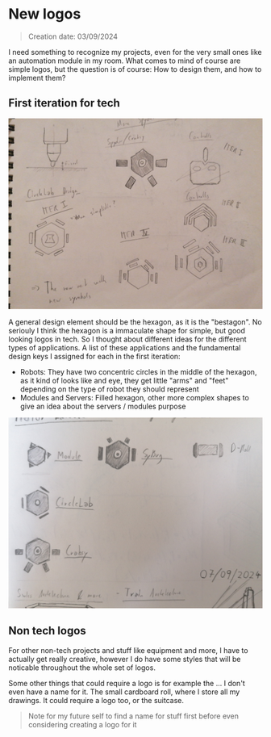 # New logos

> Creation date: 03/09/2024

I need something to recognize my projects, even for the very small ones like an automation module in my room. What comes to mind of course are simple logos, but the question is of course: How to design them, and how to implement them?

## First iteration for tech

![First concept art](./concept/logos_concept_art_1.jpg)

A general design element should be the hexagon, as it is the "bestagon". No seriouly I think the hexagon is a immaculate shape for simple, but good looking logos in tech. So I thought about different ideas for the different types of applications. A list of these applications and the fundamental design keys I assigned for each in the first iteration:

- Robots: They have two concentric circles in the middle of the hexagon, as it kind of looks like and eye, they get little "arms" and "feet" depending on the type of robot they should represent
- Modules and Servers: Filled hexagon, other more complex shapes to give an idea about the servers / modules purpose

![Final logos](./concept/final_logos.jpg)

## Non tech logos

For other non-tech projects and stuff like equipment and more, I have to actually get really creative, however I do have some styles that will be noticable throughout the whole set of logos. 

Some other things that could require a logo is for example the ... I don't even have a name for it. The small cardboard roll, where I store all my drawings. It could require a logo too, or the suitcase.

> Note for my future self to find a name for stuff first before even considering creating a logo for it